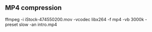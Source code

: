 ## MP4 compression
ffmpeg -i iStock-474550200.mov -vcodec libx264 -f mp4 -vb 3000k -preset slow -an intro.mp4